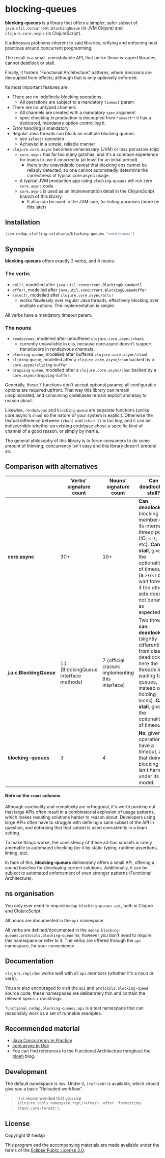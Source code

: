 # blocking-queues

**blocking-queues** is a library that offers a simpler, safer subset of `java.util.concurrent.BlockingQueue` (in JVM Clojure) and `clojure.core.async` (in ClojureScript).

It addresses problems inherent to said libraries, reifying and enforcing best practices around concurrent programming.

The result is a small, unmistakable API, that unlike those wrapped libraries, cannot deadlock or stall.

Finally, it fosters "Functional Architecture" patterns, where decisions are decoupled from effects; although that is only optionally enforced.

Its most important features are:

* There are no indefinely-blocking operations
  * All operations are subject to a mandatory `timeout` param
* There are no untyped channels
  * All channels are created with a mandatory `spec` argument
  * spec checking in production is decoupled from `*assert*`: it has a dedicated, mandatory option controlling it.
* Error handling is mandatory
* Regular Java threads can block on multiple blocking queues
  * see `select!` operation
  * Achieved in a simple, reliable manner
* `clojure.core.async` becomes unnecessary (JVM) or less pervasive (cljs)
  * `core.async` has far too many gotchas, and it's a common experience for teams to use it incorrectly (at least for an initial period).
    * there's the unavoidable caveat that blocking ops cannot be reliably detected, so one cannot automatedly determine the correctness of typical core.async usage.
  * A typical JVM production app using `blocking-queues` will run  zero `core.async` code.
  * `core.async` is used as an implementation detail in the ClojureScript branch of this library
    * It also can be used in the JVM side, for linting purposes (more on this later)

## Installation

```clojure
[com.nedap.staffing-solutions/blocking-queues "unreleased"]
```
  
## Synopsis

**blocking-queues** offers exactly 3 verbs, and 4 nouns:

### The verbs

* `poll!`, modelled after `java.util.concurrent.BlockingQueue#poll`
* `offer!`, modelled after `java.util.concurrent.BlockingQueue#offer`
* `select!`, modelled after `clojure.core.async/alts!`
  *  works flawlessly over regular Java threads, effectively blocking over multiple options. The implementation is simple.

All verbs have a mandatory timeout param.

### The nouns

* `rendezvous`, modelled after unbuffered `clojure.core.async/chan`s
  * currently unavailable in cljs, because core.async doesn't support transducers in rendezvous channels.
* `blocking-queue`, modelled after buffered `clojure.core.async/chan`s
* `sliding-queue`, modelled after a `clojure.core.async/chan` backed by a `core.async/sliding-buffer`. 
* `dropping-queue`, modelled after a `clojure.core.async/chan` backed by a `core.async/dropping-buffer`. 

Generally, these 7 functions don't accept optional params; all configurable options are required upfront. That way this library can remain unopinionated, and consuming codebases remain explicit and easy to reason about.

Likewise, `rendezvous` and `blocking-queue` are separate functions (unlike core.async's `chan`) so the nature of your system is explicit.
Otherwise the textual difference between `(chan)` and `(chan 1)` is too tiny, and it can be indiscernible whether an existing codebase chose a specific kind of channel of a good reason, or simply by inertia.

The general philosophy of this library is to force consumers to do some amount of thinking; concurrency isn't easy and this library doesn't pretend so.

## Comparison with alternatives

|                         | Verbs' signature count | Nouns' signature count | Can deadlock or stall?                                                                                             |
|-------------------------|------------------------|------------------------|--------------------------------------------------------------------------------------------------------------------|
| **core.async**          | 30+                     | 10+                     | **Can deadlock** by blocking a member of its internal thread pool (IO, `<!!`, etc). **Can stall**, given the optionality of  timeouts (a `>!`/`<!` can wait forever, if the other side does not behave as expected)                                                |
| **j.u.c.BlockingQueue** | 11 (BlockingQueue interface methods)                     | 7 (official classes implementing this interface)                     | Two threads **can deadlock** (slightly differently from classic deadlocking; here the threads lock waiting for queues, instead of holding locks). **Can stall**, given the optionality of timeouts. |
| **blocking-queues**     | 3                  | 4                     | **No**, given all operations have a timeout, and that doing blocking IO isn't harmful under its model.                           |

#### Note on the `count` columns

Although cardinality and complexity are orthogonal, it's worth pointing out that large APIs often result in a combinatorial explosion of usage patterns, which makes resulting solutions harder to reason about.
Developers using large APIs often have to struggle with defining a sane subset of the API in question, and enforcing that that subset is used consistently in a team setting.

To make things worse, the consistency of these ad-hoc subsets is rarely amenable to automated checking (be it by static typing, runtime assertions, linting, etc).

In face of this, **blocking-queues** deliberately offers a small API, offering a sound baseline for developing correct solutions. Additionally, it can be subject to automated enforcement of even stronger patterns (Functional Architecture). 

## ns organisation

You only ever need to require `nedap.blocking-queues.api`, both in Clojure and ClojureScript.

All nouns are documented in the `api` namespace.

All verbs are defined/documented in the `nedap.blocking-queues.protocols.blocking-queue` ns; however you don't need to require this namespace or refer to it. The verbs are offered through the `api` namespace, for your convenience.

## Documentation

`clojure.repl/doc` works well with all `api` members (whether it's a noun or verb).

You are also encouraged to visit the `api` and `protocols.blocking-queue` source code; these namespaces are deliberately thin and contain the relevant specs + docstrings. 

`functional.nedap.blocking-queues.api` is a test namespace that can reasonably work as a set of runnable examples.

## Recommended material

* [Java Concurrency in Practice](https://jcip.net)
* [core.async in Use](https://www.youtube.com/watch?v=096pIlA3GDo)
* You can find references to the Functional Architecture throghout the [ploeh](https://blog.ploeh.dk) blog.

## Development

The default namespace is `dev`. Under it, `(refresh)` is available, which should give you a basic "Reloaded workflow".

> It is recommended that you use `(clojure.tools.namespace.repl/refresh :after 'formatting-stack.core/format!)`.

## License

Copyright © Nedap

This program and the accompanying materials are made available under the terms of the [Eclipse Public License 2.0](https://www.eclipse.org/legal/epl-2.0).
